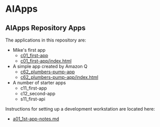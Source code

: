 # AIApps

## AIApps Repository Apps   

The applications in this repository are: 

 - Mike's first app
   - [c01_first-app](../client/c01_first-app/)   
   - [c01_first-app/index.html](../client/c01_first-app/index.html)   
 - A simple app created by Amazon Q
   - [c62_plumbers-pump-app](../client6/c62_plumbers-amp-app/) 
   - [c62_plumbers-pump-app/index.html](../client6/c62_plumbers-amp-app/sonoma_county_well_companies_map.html) 
 - A number of starter apps
   - c11_first-app
   - c12_second-app
   - s11_first-api

Instructions for setting up a development workstation are located here:

   - [a01_1st-app-notes.md](./a01_first-app/a01_1st-app-notes.md)
                              

 